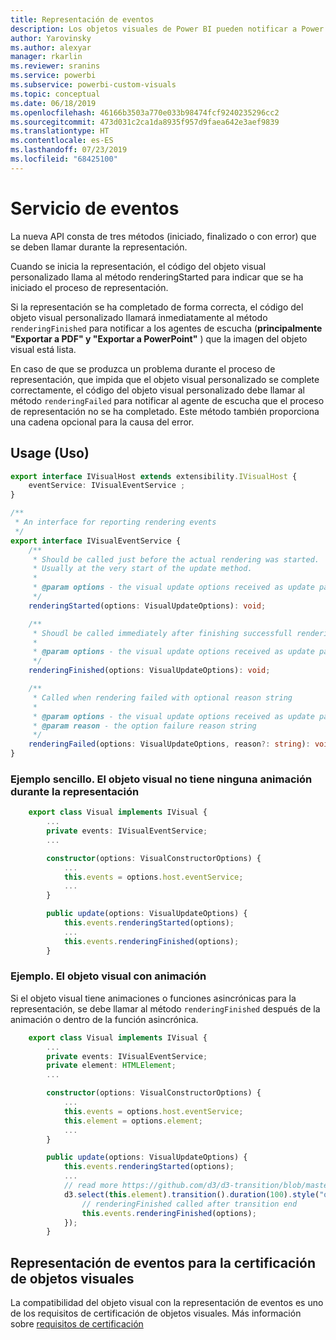 ```yaml
---
title: Representación de eventos
description: Los objetos visuales de Power BI pueden notificar a Power BI que están listos para la exportación a Power Point o PDF
author: Yarovinsky
ms.author: alexyar
manager: rkarlin
ms.reviewer: sranins
ms.service: powerbi
ms.subservice: powerbi-custom-visuals
ms.topic: conceptual
ms.date: 06/18/2019
ms.openlocfilehash: 46166b3503a770e033b98474fcf9240235296cc2
ms.sourcegitcommit: 473d031c2ca1da8935f957d9faea642e3aef9839
ms.translationtype: HT
ms.contentlocale: es-ES
ms.lasthandoff: 07/23/2019
ms.locfileid: "68425100"
---
```

# <a name="event-service"></a>Servicio de eventos

La nueva API consta de tres métodos (iniciado, finalizado o con error) que se deben llamar durante la representación.

Cuando se inicia la representación, el código del objeto visual personalizado llama al método renderingStarted para indicar que se ha iniciado el proceso de representación.

Si la representación se ha completado de forma correcta, el código del objeto visual personalizado llamará inmediatamente al método `renderingFinished` para notificar a los agentes de escucha (**principalmente "Exportar a PDF" y "Exportar a PowerPoint"** ) que la imagen del objeto visual está lista.

En caso de que se produzca un problema durante el proceso de representación, que impida que el objeto visual personalizado se complete correctamente, el código del objeto visual personalizado debe llamar al método `renderingFailed` para notificar al agente de escucha que el proceso de representación no se ha completado. Este método también proporciona una cadena opcional para la causa del error.

## <a name="usage"></a>Usage (Uso)

```typescript
export interface IVisualHost extends extensibility.IVisualHost {
    eventService: IVisualEventService ;
}

/**
 * An interface for reporting rendering events
 */
export interface IVisualEventService {
    /**
     * Should be called just before the actual rendering was started. 
     * Usually at the very start of the update method.
     *
     * @param options - the visual update options received as update parameter
     */
    renderingStarted(options: VisualUpdateOptions): void;

    /**
     * Shoudl be called immediately after finishing successfull rendering.
     * 
     * @param options - the visual update options received as update parameter
     */
    renderingFinished(options: VisualUpdateOptions): void;

    /**
     * Called when rendering failed with optional reason string
     * 
     * @param options - the visual update options received as update parameter
     * @param reason - the option failure reason string
     */
    renderingFailed(options: VisualUpdateOptions, reason?: string): void;
}
```

### <a name="simple-sample-the-visual-hasnt-any-animations-on-rendering"></a>Ejemplo sencillo. El objeto visual no tiene ninguna animación durante la representación

```typescript
    export class Visual implements IVisual {
        ...
        private events: IVisualEventService;
        ...

        constructor(options: VisualConstructorOptions) {
            ...
            this.events = options.host.eventService;
            ...
        }

        public update(options: VisualUpdateOptions) {
            this.events.renderingStarted(options);
            ...
            this.events.renderingFinished(options);
        }
```

### <a name="sample-the-visual-with-animation"></a>Ejemplo. El objeto visual con animación

Si el objeto visual tiene animaciones o funciones asincrónicas para la representación, se debe llamar al método `renderingFinished` después de la animación o dentro de la función asincrónica.

```typescript
    export class Visual implements IVisual {
        ...
        private events: IVisualEventService;
        private element: HTMLElement;
        ...

        constructor(options: VisualConstructorOptions) {
            ...
            this.events = options.host.eventService;
            this.element = options.element;
            ...
        }

        public update(options: VisualUpdateOptions) {
            this.events.renderingStarted(options);
            ...
            // read more https://github.com/d3/d3-transition/blob/master/README.md#transition_end
            d3.select(this.element).transition().duration(100).style("opacity","0").end().then(() => {
                // renderingFinished called after transition end
                this.events.renderingFinished(options);
            });
        }
```

## <a name="rendering-events-for-visual-certification"></a>Representación de eventos para la certificación de objetos visuales

La compatibilidad del objeto visual con la representación de eventos es uno de los requisitos de certificación de objetos visuales. Más información sobre [requisitos de certificación](https://docs.microsoft.com/power-bi/power-bi-custom-visuals-certified?#certification-requirements)
